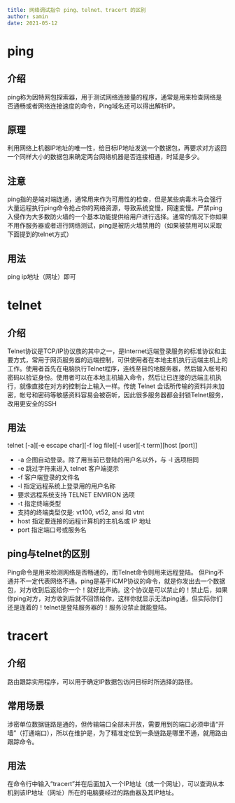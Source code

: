 ```yaml
title: 网络调试指令 ping、telnet、tracert 的区别 
author: samin
date: 2021-05-12
```
# ping

## 介绍

ping称为因特网包探索器，用于测试网络连接量的程序，通常是用来检查网络是否通畅或者网络连接速度的命令，Ping域名还可以得出解析IP。

## 原理

利用网络上机器IP地址的唯一性，给目标IP地址发送一个数据包，再要求对方返回一个同样大小的数据包来确定两台网络机器是否连接相通，时延是多少。

## 注意

ping指的是端对端连通，通常用来作为可用性的检查，但是某些病毒木马会强行大量远程执行ping命令抢占你的网络资源，导致系统变慢，网速变慢。严禁ping入侵作为大多数防火墙的一个基本功能提供给用户进行选择。通常的情况下你如果不用作服务器或者进行网络测试，ping是被防火墙禁用的（如果被禁用可以采取下面提到的telnet方式）

## 用法

ping ip地址（网址）即可

# telnet

## 介绍

Telnet协议是TCP/IP协议族的其中之一，是Internet远端登录服务的标准协议和主要方式，常用于网页服务器的远端控制，可供使用者在本地主机执行远端主机上的工作。使用者首先在电脑执行Telnet程序，连线至目的地服务器，然后输入帐号和密码以验证身份。使用者可以在本地主机输入命令，然后让已连接的远端主机执行，就像直接在对方的控制台上输入一样。传统 Telnet
会话所传输的资料并未加密，帐号和密码等敏感资料容易会被窃听，因此很多服务器都会封锁Telnet服务，改用更安全的SSH

## 用法

telnet [-a][-e escape char][-f log file][-l user][-t term][host [port]]

- -a 企图自动登录。除了用当前已登陆的用户名以外，与 -l 选项相同
- -e 跳过字符来进入 telnet 客户端提示
- -f 客户端登录的文件名
- -l 指定远程系统上登录用的用户名称
- 要求远程系统支持 TELNET ENVIRON 选项
- -t 指定终端类型
- 支持的终端类型仅是: vt100, vt52, ansi 和 vtnt
- host 指定要连接的远程计算机的主机名或 IP 地址
- port 指定端口号或服务名

## ping与telnet的区别

Ping命令是用来检测网络是否畅通的，而Telnet命令则用来远程登陆。 但Ping不通并不一定代表网络不通。ping是基于ICMP协议的命令，就是你发出去一个数据包，对方收到后返给你一个！就好比声纳。这个协议是可以禁止的！禁止后，如果你ping对方，对方收到后就不回馈给你，这样你就显示无法ping通，但实际你们还是连着的！telnet是登陆服务器的！服务没禁止就能登陆。

# tracert

## 介绍

路由跟踪实用程序，可以用于确定IP数据包访问目标时所选择的路径。

## 常用场景

涉密单位数据链路是通的，但传输端口全部未开放，需要用到的端口必须申请“开墙”（打通端口），所以在维护是，为了精准定位到一条链路是哪里不通，就用路由跟踪命令。

## 用法

在命令行中输入“tracert”并在后面加入一个IP地址（或一个网址），可以查询从本机到该IP地址（网址）所在的电脑要经过的路由器及其IP地址。